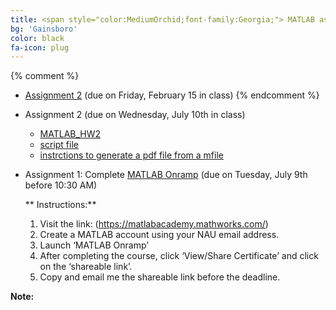 ```yaml
---
title: <span style="color:MediumOrchid;font-family:Georgia;"> MATLAB assignments
bg: 'Gainsboro'
color: black
fa-icon: plug
---
```


{% comment %}
 - [Assignment 2]( myfiles/MAT362_MATLAB_Assignment2.pdf) (due on Friday, February 15 in class) 
{% endcomment %}


- Assignment 2 (due on Wednesday, July 10th in class)
    - [MATLAB_HW2]( myfiles/MAT362_MATLAB_HW1.pdf)
    - [script file]( myfiles/matlab_HW1_firstname_lastname.m)
    - [instrctions to generate a pdf file from a mfile]( myfiles/inst.pdf)
    
 - Assignment 1: Complete [MATLAB Onramp](https://matlabacademy.mathworks.com/) (due on Tuesday, July 9th before 10:30 AM)
 
    ** Instructions:**   
     1.	Visit the link: (https://matlabacademy.mathworks.com/)
     2.	Create a MATLAB account using your NAU email address. 
     3.	Launch ‘MATLAB Onramp’
     4.	After completing the course, click ‘View/Share Certificate’ and click on the ‘shareable link’.
     5.	Copy and email me the shareable link before the deadline.

    
      
**Note:** 
